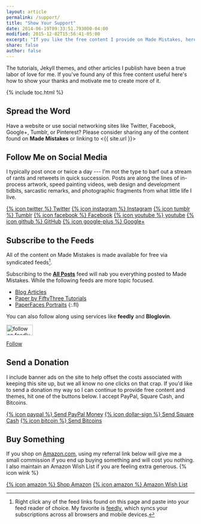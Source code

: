 ```yaml
---
layout: article
permalink: /support/
title: "Show Your Support"
date: 2014-06-19T09:33:51.793000-04:00
modified: 2015-12-02T15:56:41-05:00
excerpt: "If you like the free content I provide on Made Mistakes, here are some great ways to show your support and motivate me to create more of it."
share: false
author: false
---
```


The tutorials, Jekyll themes, and other articles I publish have been a true labor of love for me. If you've found any of this free content useful here's how to show your thanks and motivate me to create more of it.

{% include toc.html %}

## Spread the Word

Have a website or use social networking sites like Twitter, Facebook, Google+, Tumblr, or Pinterest? Please consider sharing any of the content found on **Made Mistakes** or linking to <{{ site.url }}>

## Follow Me on Social Media

I typically post once or twice a day --- I'm not the type to barf out a stream of rants and retweets in quick succession. Posts are along the lines of in-process artwork, speed painting videos, web design and development tidbits, sarcastic remarks, and photographic fragments from what little life I live.

<a href="https://twitter.com/mmistakes" class="btn btn--twitter">{% icon twitter %} Twitter</a>
<a href="https://instagram.com/mmistakes/" class="btn btn--instagram">{% icon instagram %} Instagram</a>
<a href="http://mademistakes.tumblr.com/" class="btn btn--tumblr">{% icon tumblr %} Tumblr</a>
<a href="https://www.facebook.com/michaelrose" class="btn btn--facebook">{% icon facebook %} Facebook</a>
<a href="https://www.youtube.com/user/anotherjpeg" class="btn btn--youtube">{% icon youtube %} youtube</a>
<a href="https://github.com/mmistakes" class="btn btn--github">{% icon github %} GitHub</a>
<a href="https://plus.google.com/+MichaelRoseDesign/posts" class="btn btn--google-plus">{% icon google-plus %} Google+</a>

## Subscribe to the Feeds

All of the content on Made Mistakes is made available for free via syndicated feeds[^rss].

Subscribing to the [**All Posts**](http://feeds.feedburner.com/MadeMistakes) feed will nab you everything posted to Made Mistakes. While the following feeds are more topic focused.

* [Blog Articles](http://feeds.feedburner.com/MadeMistakesArticles)
* [Paper by FiftyThree Tutorials](http://feeds.feedburner.com/MadeMistakesMasteringPaper)
* [PaperFaces Portraits](http://feeds.feedburner.com/MadeMistakesPaperFaces)
{:.fl}

[^rss]: Right click any of the feed links found on this page and paste into your feed reader of choice. My favorite is [feedly](http://feedly.com), which syncs your subscriptions across all browsers and mobile devices.

You can also follow along using services like **feedly** and **Bloglovin**.

<a href="http://cloud.feedly.com/#subscription%2Ffeed%2Fhttp%3A%2F%2Ffeeds.feedburner.com%2FMadeMistakes"  target="blank"><img id="feedlyFollow" src="http://s3.feedly.com/img/follows/feedly-follow-rectangle-flat-medium_2x.png" alt="follow on feedly" width="71" height="28"></a>

<a class="blsdk-follow" href="https://www.bloglovin.com/blogs/made-mistakes-3627581" target="_blank" data-blsdk-type="button">Follow</a><script>(function(d, s, id) {var js, fjs = d.getElementsByTagName(s)[0];if (d.getElementById(id)) return;js = d.createElement(s);js.id = id;js.src = "https://widget.bloglovin.com/assets/widget/loader.js";fjs.parentNode.insertBefore(js, fjs);}(document, "script", "bloglovin-sdk"))</script>

## Send a Donation

I include banner ads on the site to help offset the costs associated with keeping this site up, but we all know no one clicks on that crap. If you'd like to send a donation my way so I can continue to provide free content and themes, hit one of the buttons below. I accept PayPal, Square Cash, and Bitcoins.

<p markdown="0">
  <a href="https://www.paypal.com/cgi-bin/webscr?cmd=_s-xclick&hosted_button_id=M6U4FS8Y794X4" onclick="ga('send', 'event', 'link', 'click', 'Send PayPal');" class="btn">{% icon paypal %} Send PayPal Money</a>
  <a href="https://cash.me/$mmistakes" onclick="ga('send', 'event', 'link', 'click', 'Send Square Cash');" class="btn">{% icon dollar-sign %} Send Square Cash</a>
  <a href="https://coinbase.com/checkouts/0a71043d672fbedccb0ce98e139a8a17" onclick="ga('send', 'event', 'link', 'click', 'Send Bitcoins');" class="btn">{% icon bitcoin %} Send Bitcoins</a>
</p>

## Buy Something

If you shop on [Amazon.com](http://www.amazon.com/?_encoding=UTF8&camp=1789&creative=390957&linkCode=ur2&tag=mademist-20&linkId=P557QDXPWEYIZTDS), using my referral link below will give me a small commission if you end up buying something and will cost you nothing. I also maintain an Amazon Wish List if you are feeling extra generous. {% icon wink %}

<p markdown="0">
  <a href="http://www.amazon.com/?_encoding=UTF8&camp=1789&creative=390957&linkCode=ur2&tag=mademist-20&linkId=P557QDXPWEYIZTDS" onclick="ga('send', 'event', 'link', 'click', 'Shop Amazon');" class="btn">{% icon amazon %} Shop Amazon</a>
  <a href="http://amzn.com/w/1K58RT2NS0SDP" onclick="ga('send', 'event', 'link', 'click', 'Amazon Wish List');" class="btn">{% icon amazon %} Amazon Wish List</a>
</p>
